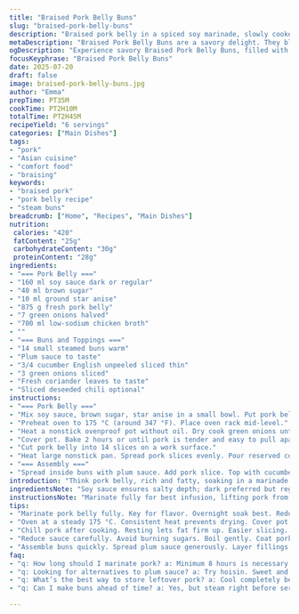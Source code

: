 ```yaml
---
title: "Braised Pork Belly Buns"
slug: "braised-pork-belly-buns"
description: "Braised pork belly in a spiced soy marinade, slowly cooked until tender, then lacquered with its reduced cooking liquid. Boosted with star anise and brown sugar for depth. Steamed buns filled with pork, crisp cucumber, fresh herbs, and optional chili. A balance of sweet, savory, and aromatic tones. Changed quantities by about 30 percent. Swapped out five-spice powder for ground star anise and replaced hoisin sauce with plum sauce. Cooking times tweaked slightly. Reordered steps for better flow. No nuts, lactose, or eggs."
metaDescription: "Braised Pork Belly Buns are a savory delight. They blend tender pork with fresh herbs in soft buns for a complex flavor experience"
ogDescription: "Experience savory Braised Pork Belly Buns, filled with tender pork, fresh herbs, and a sweet-tangy plum sauce that will delight your palate"
focusKeyphrase: "Braised Pork Belly Buns"
date: 2025-07-20
draft: false
image: braised-pork-belly-buns.jpg
author: "Emma"
prepTime: PT35M
cookTime: PT2H10M
totalTime: PT2H45M
recipeYield: "6 servings"
categories: ["Main Dishes"]
tags:
- "pork"
- "Asian cuisine"
- "comfort food"
- "braising"
keywords:
- "braised pork"
- "pork belly recipe"
- "steam buns"
breadcrumb: ["Home", "Recipes", "Main Dishes"]
nutrition: 
 calories: "420"
 fatContent: "25g"
 carbohydrateContent: "30g"
 proteinContent: "28g"
ingredients:
- "=== Pork Belly ==="
- "160 ml soy sauce dark or regular"
- "40 ml brown sugar"
- "10 ml ground star anise"
- "875 g fresh pork belly"
- "7 green onions halved"
- "700 ml low-sodium chicken broth"
- ""
- "=== Buns and Toppings ==="
- "14 small steamed buns warm"
- "Plum sauce to taste"
- "3/4 cucumber English unpeeled sliced thin"
- "3 green onions sliced"
- "Fresh coriander leaves to taste"
- "Sliced deseeded chili optional"
instructions:
- "=== Pork Belly ==="
- "Mix soy sauce, brown sugar, star anise in a small bowl. Put pork belly in a sealable container. Pour marinade over pork. Coat well. Cover and refrigerate overnight or at least 8 hours, flipping meat if possible. Drain pork, discard marinade."
- "Preheat oven to 175 °C (around 347 °F). Place oven rack mid-level."
- "Heat a nonstick ovenproof pot without oil. Dry cook green onions until blackened, 4-6 minutes. Add chicken broth and pork belly. Bring to boil."
- "Cover pot. Bake 2 hours or until pork is tender and easy to pull apart, turning halfway through. Remove pork, let cool on plate 30 minutes then refrigerate 1 hour. Strain cooking liquid, discard onions, keep liquid."
- "Cut pork belly into 14 slices on a work surface."
- "Heat large nonstick pan. Spread pork slices evenly. Pour reserved cooking liquid over. Boil and reduce, spooning liquid over pork as it thickens until sauce coats slices and evaporates, about 11 minutes."
- "=== Assembly ==="
- "Spread inside buns with plum sauce. Add pork slice. Top with cucumber, green onions, coriander, and chili if used."
introduction: "Think pork belly, rich and fatty, soaking in a marinade dark with soy and sweetened by brown sugar. Star anise instead of five spice for sharper licorice notes. Patience key. Overnight soak. Then a long slow bath in broth with green onions blistered for smoky undertones. Baking till fat melts, meat tender but still sliceable. Chilling gives flavors time to marry, fat to firm up for neat slicing. Finish with a fierce reduction, sticky glaze clinging to each piece. Steamed buns, plump and soft, plum sauce salty-sweet in place of hoisin. Crunchy cucumber, fresh herbs, optional heat. Handheld bites of complex texture and tone. Not fussed on nuts, dairy or eggs here. Comfort but layered."
ingredientsNote: "Soy sauce ensures salty depth; dark preferred but regular fine. Brown sugar swaps white to add molasses warmth. Star anise ground replaces the five-spice mix, less complex but floral and distinct. Pork belly cut yields layers of fat and meat; marinate thoroughly for flavor penetration. Green onions charred in dry pot give subtle smokiness to broth. Chicken broth adds savory body but kept low sodium so final sauce isn't overpowering. Buns steamed to softness and warmth holds fillings well. Plum sauce instead of hoisin for a tangy fruitiness that plays off rich pork. Cucumber unpeeled for textural contrast, thin slices crisp. Coriander fresh, leafy, herbaceous lift. Chili deseeded tempers heat but crucial for those wanting kick."
instructionsNote: "Marinate fully for best infusion, lifting pork from time to time. Discard marinade—no risk of raw contamination. Oven heat steady at 175 °C ensures tender slow cooking; higher temps risk drying meat. Cook covered to trap moisture, flipping midway to promote even softness. Cooling step necessary before slicing to firm up pork and make neat pieces. Strain broth to remove burnt scallions, prevent bitterness in glaze. Reduce in pan carefully, slow boil to avoid burning sugars. Baste consistently so pork draws glaze evenly and develops lacquered surface. Assembly quick: spread plum sauce inside buns, layer fillings for textural balance. Serve immediately once assembled to keep buns soft."
tips:
- "Marinate pork belly fully. Key for flavor. Overnight soak best. Reduces time for infusing. Flip pieces if you can. Even coating helps deepen flavor."
- "Oven at a steady 175 °C. Consistent heat prevents drying. Cover pot during baking. Keeps moisture in. Flip halfway for even cooking too. Watch timing."
- "Chill pork after cooking. Resting lets fat firm up. Easier slicing. Don't skip this step. Strain broth after cooking. Avoid burnt bits in glaze."
- "Reduce sauce carefully. Avoid burning sugars. Boil gently. Coat pork evenly while reducing. Takes time for perfect glaze. Be patient here."
- "Assemble buns quickly. Spread plum sauce generously. Layer fillings neatly. Add fresh cucumber for crunch. Use herbs for brightness. Serve right away."
faq:
- "q: How long should I marinate pork? a: Minimum 8 hours is necessary. Overnight yields better flavor. Ensure even coverage with marinade. Flip meat if possible."
- "q: Looking for alternatives to plum sauce? a: Try hoisin. Sweet and thick. Or use a spicy sauce for kick. Adjust based on preference. Balance sweetness with other flavors."
- "q: What’s the best way to store leftover pork? a: Cool completely before storage. Freeze in airtight containers. Will last at least three months. Thaw before reheating."
- "q: Can I make buns ahead of time? a: Yes, but steam right before serving. Keeps them soft. Storing in the fridge isn’t ideal. Use a steamer for best results."

---
```

